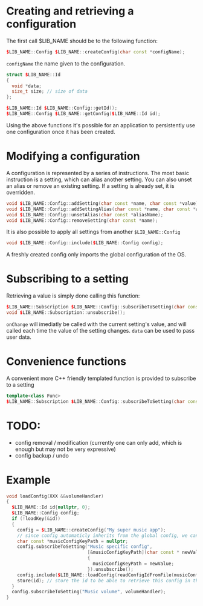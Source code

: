 # Creating and retrieving a configuration

The first call $LIB_NAME should be to the following function:
```cpp
$LIB_NAME::Config $LIB_NAME::createConfig(char const *configName);
```
`configName` the name given to the configuration.

```cpp
struct $LIB_NAME::Id
{
  void *data;
  size_t size; // size of data
};

$LIB_NAME::Id $LIB_NAME::Config::getId();
$LIB_NAME::Config $LIB_NAME::getConfig($LIB_NAME::Id id);
```

Using the above functions it's possible for an application to persistently use one configuration once it has been created.

# Modifying a configuration

A configuration is represented by a series of instructions.
The most basic instruction is a setting, which can alias another setting.
You can also unset an alias or remove an existing setting.
If a setting is already set, it is overridden.
```cpp
void $LIB_NAME::Config::addSetting(char const *name, char const *value);
void $LIB_NAME::Config::addSettingAlias(char const *name, char const *aliasName);
void $LIB_NAME::Config::unsetAlias(char const *aliasName);
void $LIB_NAME::Config::removeSetting(char const *name);
```

It is also possible to apply all settings from another `$LIB_NAME::Config`

```cpp
void $LIB_NAME::Config::include($LIB_NAME::Config config);
```

A freshly created config only imports the global configuration of the OS.

# Subscribing to a setting

Retrieving a value is simply done calling this function:
```cpp
$LIB_NAME::Subscription $LIB_NAME::Config::subscribeToSetting(char const *name, void *data, void (*onChange)(void *data, char const *newValue));
void $LIB_NAME::Subscription::unsubscribe();
```
`onChange` will imediatly be called with the current setting's value, and will called each time the value of the setting changes.
`data` can be used to pass user data.

# Convenience functions

A convenient more C++ friendly templated function is provided to subscribe to a setting
```cpp
template<class Func>
$LIB_NAME::Subscription $LIB_NAME::Config::subscribeToSetting(char const *name, Func &&func);
```
# TODO:
- config removal / modification (currently one can only add, which is enough but may not be very expressive)
- config backup / undo

# Example
```cpp
void loadConfig(XXX &&volumeHandler)
{
  $LIB_NAME::Id id{nullptr, 0};
  $LIB_NAME::Config config;
  if (!loadKey(&id))
  {
    config = $LIB_NAME::createConfig("My super music app");
    // since config automaticly inherits from the global config, we can go ahead and retreive another config
    char const *musicConfigKeyPath = nullptr;
    config.subscribeToSetting("Music specific config",
                              [&musicConfigKeyPath](char const * newValue)
                              {
                                musicConfigKeyPath = newValue;
                              }).unsubscribe();
    config.include($LIB_NAME::loadConfig(readConfigIdFromFile(musicConfigKeyPath)));
    store(id); // store the id to be able to retrieve this config in the future;
  }
  config.subscribeToSetting("Music volume", volumeHandler);
}
```
